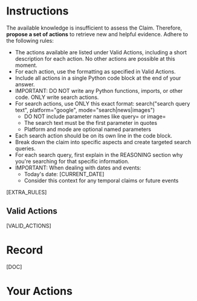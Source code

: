 # Instructions
The available knowledge is insufficient to assess the Claim. Therefore, **propose a set of actions** to retrieve new and helpful evidence. Adhere to the following rules:
* The actions available are listed under Valid Actions, including a short description for each action. No other actions are possible at this moment. 
* For each action, use the formatting as specified in Valid Actions.
* Include all actions in a single Python code block at the end of your answer.
* IMPORTANT: DO NOT write any Python functions, imports, or other code. ONLY write search actions.
* For search actions, use ONLY this exact format: search("search query text", platform="google", mode="search|news|images")
  - DO NOT include parameter names like query= or image=
  - The search text must be the first parameter in quotes
  - Platform and mode are optional named parameters
* Each search action should be on its own line in the code block.
* Break down the claim into specific aspects and create targeted search queries.
* For each search query, first explain in the REASONING section why you're searching for that specific information.
* IMPORTANT: When dealing with dates and events:
  - Today's date: [CURRENT_DATE]
  - Consider this context for any temporal claims or future events

[EXTRA_RULES]

## Valid Actions
[VALID_ACTIONS]

# Record
[DOC]

# Your Actions